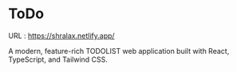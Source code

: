 # ToDo
URL : https://shralax.netlify.app/

A modern, feature-rich TODOLIST web application built with React, TypeScript, and Tailwind CSS. 
